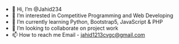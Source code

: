 - 👋 Hi, I’m @Jahid234
- 👀 I’m interested in Competitive Programming and Web Developing
- 🌱 I’m currently learning Python, Bootstrap5, JavaScript & PHP
- 💞️ I’m looking to collaborate on project work
- 📫 How to reach me Email - jahid1213cvgc@gmail.com

<!---
Jahid234/Jahid234 is a ✨ special ✨ repository because its `README.md` (this file) appears on your GitHub profile.
You can click the Preview link to take a look at your changes.
--->
